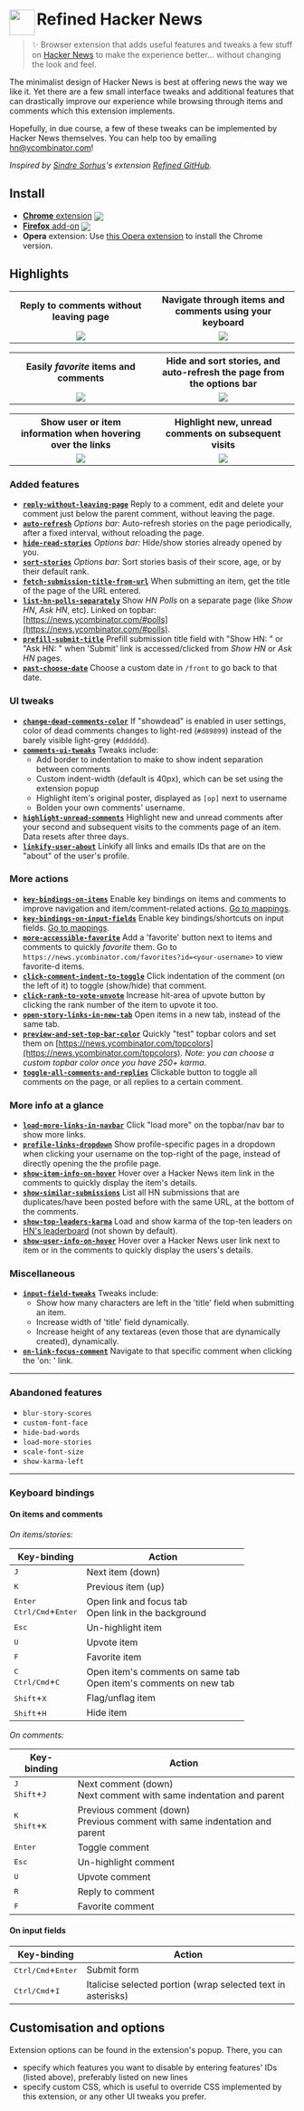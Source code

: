 # <img src="src/icon.png" width="45" align="left"> Refined Hacker News

[link-cws]: https://chrome.google.com/webstore/detail/ "Version published on Chrome Web Store"
[link-amo]: https://addons.mozilla.org/en-US/firefox/addon/ "Version published on Mozilla Add-ons"

> ✨ Browser extension that adds useful features and tweaks a few stuff on [Hacker News](https://news.ycombinator.com) to make the experience better... without changing the look and feel.

The minimalist design of Hacker News is best at offering news the way we like it. Yet there are a few small interface tweaks and additional features that can drastically improve our experience while browsing through items and comments which this extension implements.

Hopefully, in due course, a few of these tweaks can be implemented by Hacker News themselves. You can help too by emailing [hn@ycombinator.com](mailto:hn@ycombinator.com)!

*Inspired by [Sindre Sorhus](https://github.com/sindresorhus)'s extension [Refined GitHub](https://github.com/sindresorhus/refined-github).*

## Install

- [**Chrome** extension][link-cws] [<img valign="middle" src="https://img.shields.io/chrome-web-store/v/.svg?label=%20">][link-cws]
- [**Firefox** add-on][link-amo] [<img valign="middle" src="https://img.shields.io/amo/v/.svg?label=%20">][link-amo]
- **Opera** extension: Use [this Opera extension](https://addons.opera.com/en/extensions/details/download-chrome-extension-9/) to install the Chrome version.

## Highlights

<table>
	<tr>
		<th width="50%">
			Reply to comments without leaving page
		</th>
		<th width="50%">
			Navigate through items and comments using your keyboard
		</th>
	</tr>
	<tr><!-- Prevent zebra stripes --></tr>
	<tr>
		<td>
			<center><img src="assets/demos/reply-same-page.gif"></center>
		</td>
		<td>
			<center><img src="assets/demos/keyboard-nav.gif"></center>
		</td>
	</tr>
</table>

<table>
	<tr>
		<th width="50%">
			Easily <i>favorite</i> items and comments
		</th>
		<th width="50%">
			Hide and sort stories, and auto-refresh the page from the options bar
		</th>
	</tr>
	<tr><!-- Prevent zebra stripes --></tr>
	<tr>
		<td>
			<center><img src="assets/demos/favorite.gif"></center>
		</td>
		<td>
			<center><img src="assets/demos/options-bar.gif"></center>
		</td>
	</tr>
</table>

<table>
	<tr>
		<th width="50%">
			Show user or item information when hovering over the links
		</th>
		<th width="50%">
			Highlight new, unread comments on subsequent visits
		</th>
	</tr>
	<tr><!-- Prevent zebra stripes --></tr>
	<tr>
		<td>
			<center><img src="assets/demos/user-item-hover.gif"></center>
		</td>
		<td>
			<center><img src="assets/demos/highlight-unread-comments.png"></center>
		</td>
	</tr>
</table>

### Added features

* [**`reply-without-leaving-page`**](src/features/reply-without-leaving-page.js) Reply to a comment, edit and delete your comment just below the parent comment, without leaving the page.
* [**`auto-refresh`**](src/features/auto-refresh.js) *Options bar:* Auto-refresh stories on the page periodically, after a fixed interval, without reloading the page.
* [**`hide-read-stories`**](src/features/hide-read-stories.js) *Options bar:* Hide/show stories already opened by you.
* [**`sort-stories`**](src/features/sort-stories.js) *Options bar:* Sort stories basis of their score, age, or by their default rank.
* [**`fetch-submission-title-from-url`**](src/features/fetch-submission-title-from-url.js) When submitting an item, get the title of the page of the URL entered.
* [**`list-hn-polls-separately`**](src/features/list-hn-polls-separately.js) Show *HN Polls* on a separate page (like *Show HN*, *Ask HN*, etc). Linked on topbar: [https://news.ycombinator.com/#polls](https://news.ycombinator.com/#polls).
* [**`prefill-submit-title`**](src/features/prefill-submit-title.js) Prefill submission title field with "Show HN: " or "Ask HN: " when 'Submit' link is accessed/clicked from *Show HN* or *Ask HN* pages.
* [**`past-choose-date`**](src/features/past-choose-date.js) Choose a custom date in `/front` to go back to that date.

### UI tweaks

* [**`change-dead-comments-color`**](src/features/change-dead-comments-color.js) If "showdead" is enabled in user settings, color of dead comments changes to light-red (`#d89899`) instead of the barely visible light-grey (`#dddddd`).
* [**`comments-ui-tweaks`**](src/features/comments-ui-tweaks.js) Tweaks include:
	* Add border to indentation to make to show indent separation between comments
	* Custom indent-width (default is 40px), which can be set using the extension popup
	* Highlight item's original poster, displayed as `[op]` next to username
	* Bolden your own comments' username.
* [**`highlight-unread-comments`**](src/features/highlight-unread-comments.js) Highlight new and unread comments after your second and subsequent visits to the comments page of an item. Data resets after three days.
* [**`linkify-user-about`**](src/features/linkify-user-about.js) Linkify all links and emails IDs that are on the "about" of the user's profile.

### More actions

* [**`key-bindings-on-items`**](src/features/key-bindings-on-items.js) Enable key bindings on items and comments to improve navigation and item/comment-related actions. [Go to mappings](#on-items-and-comments).
* [**`key-bindings-on-input-fields`**](src/features/key-bindings-on-input-fields.js) Enable key bindings/shortcuts on input fields. [Go to mappings](#on-input-fields).
* [**`more-accessible-favorite`**](src/features/more-accessible-favorite.js) Add a 'favorite' button next to items and comments to quickly *favorite* them. Go to `https://news.ycombinator.com/favorites?id=<your-username>` to view favorite-d items.
* [**`click-comment-indent-to-toggle`**](src/features/click-comment-indent-to-toggle.js) Click indentation of the comment (on the left of it) to toggle (show/hide) that comment.
* [**`click-rank-to-vote-unvote`**](src/features/click-rank-to-vote-unvote.js) Increase hit-area of upvote button by clicking the rank number of the item to upvote it too.
* [**`open-story-links-in-new-tab`**](src/features/open-story-links-in-new-tab.js) Open items in a new tab, instead of the same tab.
* [**`preview-and-set-top-bar-color`**](src/features/preview-and-set-top-bar-color.js) Quickly "test" topbar colors and set them on [https://news.ycombinator.com/topcolors](https://news.ycombinator.com/topcolors). *Note: you can choose a custom topbar color once you have 250+ karma*.
* [**`toggle-all-comments-and-replies`**](src/features/toggle-all-comments-and-replies.js) Clickable button to toggle all comments on the page, or all replies to a certain comment.

### More info at a glance

* [**`load-more-links-in-navbar`**](src/features/load-more-links-in-navbar.js) Click "load more" on the topbar/nav bar to show more links.
* [**`profile-links-dropdown`**](src/features/profile-links-dropdown.js) Show profile-specific pages in a dropdown when clicking your username on the top-right of the page, instead of directly opening the the profile page.
* [**`show-item-info-on-hover`**](src/features/show-item-info-on-hover.js) Hover over a Hacker News item link in the comments to quickly display the item's details.
* [**`show-similar-submissions`**](src/features/show-similar-submissions.js) List all HN submissions that are duplicates/have been posted before with the same URL, at the bottom of the comments.
* [**`show-top-leaders-karma`**](src/features/show-top-leaders-karma.js) Load and show karma of the top-ten leaders on [HN's leaderboard](https://news.ycombinator.com/leaders) (not shown by default).
* [**`show-user-info-on-hover`**](src/features/show-user-info-on-hover.js) Hover over a Hacker News user link next to item or in the comments to quickly display the users's details.

### Miscellaneous

* [**`input-field-tweaks`**](src/features/input-field-tweaks.js) Tweaks include:
	* Show how many characters are left in the 'title' field when submitting an item.
	* Increase width of 'title' field dynamically.
	* Increase height of any textareas (even those that are dynamically created), dynamically.
* [**`on-link-focus-comment`**](src/features/on-link-focus-comment.js) Navigate to that specific comment when clicking the 'on: ' link.

---

### Abandoned features

* `blur-story-scores`
* `custom-font-face`
* `hide-bad-words`
* `load-more-stories`
* `scale-font-size`
* `show-karma-left`

---

### Keyboard bindings

#### On items and comments

*On items/stories:*

| Key-binding                                                | Action                                                                |
|------------------------------------------------------------|-----------------------------------------------------------------------|
| <kbd>J</kbd>                                               | Next item (down)                                                      |
| <kbd>K</kbd>                                               | Previous item (up)                                                    |
| <kbd>Enter</kbd> <br> <kbd>Ctrl/Cmd</kbd>+<kbd>Enter</kbd> | Open link and focus tab <br> Open link in the background              |
| <kbd>Esc</kbd>                                             | Un-highlight item                                                     |
| <kbd>U</kbd>                                               | Upvote item                                                           |
| <kbd>F</kbd>                                               | Favorite item                                                         |
| <kbd>C</kbd> <br> <kbd>Ctrl/Cmd</kbd>+<kbd>C</kbd>         | Open item's comments on same tab <br> Open item's comments on new tab |
| <kbd>Shift</kbd>+<kbd>X</kbd>                              | Flag/unflag item                                                      |
| <kbd>Shift</kbd>+<kbd>H</kbd>                              | Hide item                                                             |

*On comments:*

| Key-binding                                     | Action                                                                         |
|-------------------------------------------------|--------------------------------------------------------------------------------|
| <kbd>J</kbd> <br> <kbd>Shift</kbd>+<kbd>J</kbd> | Next comment (down) <br> Next comment with same indentation and parent         |
| <kbd>K</kbd> <br> <kbd>Shift</kbd>+<kbd>K</kbd> | Previous comment (down) <br> Previous comment with same indentation and parent |
| <kbd>Enter</kbd>                                | Toggle comment                                                                 |
| <kbd>Esc</kbd>                                  | Un-highlight comment                                                           |
| <kbd>U</kbd>                                    | Upvote comment                                                                 |
| <kbd>R</kbd>                                    | Reply to comment                                                               |
| <kbd>F</kbd>                                    | Favorite comment                                                               |

#### On input fields

| Key-binding                          | Action                                                       |
|--------------------------------------|--------------------------------------------------------------|
| <kbd>Ctrl/Cmd</kbd>+<kbd>Enter</kbd> | Submit form                                                  |
| <kbd>Ctrl/Cmd</kbd>+<kbd>I</kbd>     | Italicise selected portion (wrap selected text in asterisks) |

## Customisation and options

Extension options can be found in the extension's popup. There, you can
* specify which features you want to disable by entering features' IDs (listed above), preferably listed on new lines
* specify custom CSS, which is useful to override CSS implemented by this extension, or any other UI tweaks you prefer.